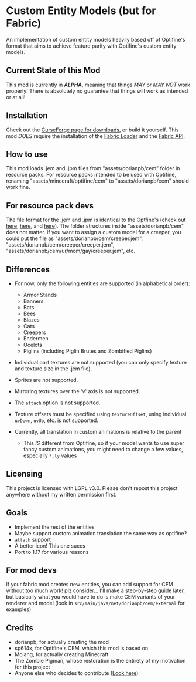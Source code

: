 # Custom Entity Models (but for Fabric)

An implementation of custom entity models heavily based off of Optifine's format that aims to achieve feature parity with Optifine's custom entity models.

## Current State of this Mod

This mod is currently in ***ALPHA***, meaning that things *MAY* or *MAY NOT* work properly! There is absolutely no guarantee that things will work as intended or at all!

## Installation

Check out the [CurseForge page for downloads](https://www.curseforge.com/minecraft/mc-mods/custom-entity-models-cem "CurseForge Page"), or build it yourself. This mod *DOES* require the installation of the [Fabric Loader](https://fabricmc.net/use/ "Fabric Loader") and the [Fabric API](https://www.curseforge.com/minecraft/mc-mods/fabric-api "Fabric API").

## How to use

This mod loads .jem and .jpm files from  "assets/dorianpb/cem" folder in resource packs. For resource packs intended to be used with Optifine, renaming "assets/minecraft/optifine/cem" to "assets/dorianpb/cem" should work fine.

## For resource pack devs

The file format for the .jem and .jpm is identical to the Optfine's (check out [here](https://github.com/sp614x/optifine/blob/master/OptiFineDoc/doc/cem_model.txt ".jem"), [here](https://github.com/sp614x/optifine/blob/master/OptiFineDoc/doc/cem_part.txt ".jpm"), and [here](https://github.com/sp614x/optifine/blob/master/OptiFineDoc/doc/cem_animation.txt "animations")).
The folder structures inside "assets/dorianpb/cem" does not matter. If you want to assign a custom model for a creeper, you could put the file as "assets/dorianpb/cem/creeper.jem", "assets/dorianpb/cem/creeper/creeper.jem", "assets/dorianpb/cem/ur/mom/gay/creeper.jem", etc.

## Differences
* For now, only the following entities are supported (in alphabetical order):
  	* Armor Stands
  	* Banners
  	* Bats
  	* Bees
	* Blazes
	* Cats
	* Creepers
	* Endermen
  	* Ocelots
	* Piglins (including Piglin Brutes and Zombified Piglins)
	
* Individual part textures are not supported (you can only specify texture and texture size in the .jem file).
* Sprites are not supported.
* Mirroring textures over the 'v' axis is not supported.
* The `attach` option is not supported.
* Texture offsets must be specified using `textureOffset`, using individual `uvDown`, `uvUp`, etc. is not supported.
* Currently, all translation in custom animations is relative to the parent
	* This *IS* different from Optifine, so if your model wants to use super fancy custom animations, you might need to change a few values, especially `*.ty` values

## Licensing

This project is licensed with LGPL v3.0.
Please don't repost this project anywhere without my written permission first.

## Goals
* Implement the rest of the entities
* Maybe support custom animation translation the same way as optifine?
* `attach` support
* A better icon! This one succs
* Port to 1.17 for various reasons

## For mod devs

If your fabric mod creates new entities, you can add support for CEM without too much work! plz consider...
I'll make a step-by-step guide later, but basically what you would have to do is make CEM variants of your renderer and model (look in `src/main/java/net/dorianpb/cem/external` for examples)

## Credits
* dorianpb, for actually creating the mod
* sp614x, for Optifine's CEM, which this mod is based on
* Mojang, for actually creating Minecraft
* The Zombie Pigman, whose restoration is the entirety of my motivation for this project
* Anyone else who decides to contribute ([Look here](https://github.com/dorianpb/cem/graphs/contributors))